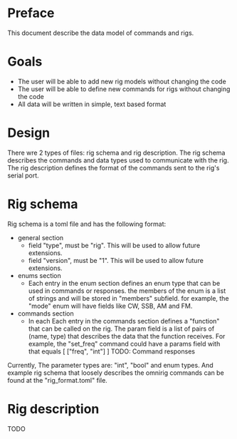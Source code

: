 # Preface
This document describe the data model of commands and rigs.

# Goals
* The user will be able to add new rig models without changing the code
* The user will be able to define new commands for rigs without changing the code
* All data will be written in simple, text based format

# Design
There wre 2 types of files: rig schema and rig description.
The rig schema describes the commands and data types used to communicate with the rig.
The rig description defines the format of the commands sent to the rig's serial port.

# Rig schema
Rig schema is a toml file and has the following format:
* general section
    * field "type", must be "rig". This will be used to allow future extensions.
    * field "version", must be "1". This will be used to allow future extensions.
* enums section
    * Each entry in the enum section defines an enum type that can be used in commands or responses.
      the members of the enum is a list of strings and will be stored in "members" subfield.
      for example, the "mode" enum will have fields like CW, SSB, AM and FM.
* commands section
    * In each Each entry in the commands section defines a "function" that can be called on the rig.
      The param field is a list of pairs of (name, type) that describes the data that the function receives.
      For example, the "set_freq" command could have a params field with that equals [ ["freq", "int"] ]
      TODO: Command responses

Currently, The parameter types are: "int", "bool" and enum types.
And example rig schema that loosely describes the omnirig commands can be found at the "rig_format.toml" file.

# Rig description
TODO
